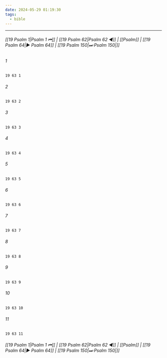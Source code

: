 ```yaml
---
date: 2024-05-29 01:19:30
tags:
  - bible
---
```

___

###### [[19 Psalm 1|Psalm 1 ⏮]] | [[19 Psalm 62|Psalm 62 ◀]] | [[Psalm]] | [[19 Psalm 64|▶ Psalm 64]] | [[19 Psalm 150|⏭ Psalm 150|]]

###### 1
``` verse
19 63 1 
```
###### 2
``` verse
19 63 2 
```
###### 3
``` verse
19 63 3 
```
###### 4
``` verse
19 63 4 
```
###### 5
``` verse
19 63 5 
```
###### 6
``` verse
19 63 6 
```
###### 7
``` verse
19 63 7 
```
###### 8
``` verse
19 63 8 
```
###### 9
``` verse
19 63 9 
```
###### 10
``` verse
19 63 10 
```
###### 11
``` verse
19 63 11 
```

###### [[19 Psalm 1|Psalm 1 ⏮]] | [[19 Psalm 62|Psalm 62 ◀]] | [[Psalm]] | [[19 Psalm 64|▶ Psalm 64]] | [[19 Psalm 150|⏭ Psalm 150|]]

